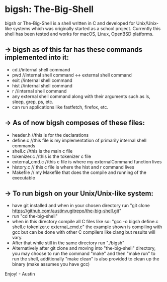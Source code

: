 # bigsh: The-Big-Shell

bigsh or The-Big-Shell is a shell written in C and developed for Unix/Unix-like systems which was originally started as a school project.
Currently this shell has been tested and works for macOS, Linux, OpenBSD platforms.

 -> bigsh as of this far has these commands implemented into it:
--------------------------------------------------------------
 - cd //internal shell command
 - pwd //internal shell command <-> external shell command
 - exit //internal shell command
 - hist //internal shell command
 - r //internal shell command
 - any external shell command along with their arguments such as ls, sleep, grep, ps, etc.
 - can run applications like fastfetch, firefox, etc.

 -> As of now bigsh composes of these files:
-------------------------------------------------------------
 - header.h //this is for the declarations
 - define.c //this file is my implementation of primarily internal shell commands
 - shell.c  //this is the main c file
 - tokenizer.c //this is the tokenizer c file
 - external_cmd.c //this c file is where my externalCommand function lives
 - history.c // this c file is where the hist and r command lives
 - Makefile // my Makefile that does the compile and running of the executable

 -> To run bigsh on your Unix/Unix-like system:
-------------------------------------------------------------
 - have git installed and when in your chosen directory run "git clone https://github.com/austinvugitrepo/the-big-shell.git"
 - run "cd the-big-shell"
 - when in this directory compile all C files like so: "gcc -o bigsh define.c shell.c tokenizer.c external_cmd.c" the example shown is compiling with gcc but can be done with other C compilers like clang but results will vary.
 - After that while still in the same directory run "./bigsh"
 - Alternatively after git clone and moving into "the-big-shell" directory, you may choose to run the command "make" and then "make run" to run the shell, additionally "make clean" is also provided to clean up the binary (make assumes you have gcc)

Enjoy! - Austin
